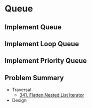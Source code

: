 # Queue
## Implement Queue

## Implement Loop Queue

## Implement Priority Queue

## Problem Summary
* Traversal
    * [341. Flatten Nested List Iterator](https://leetcode.com/problems/flatten-nested-list-iterator/)
* Design